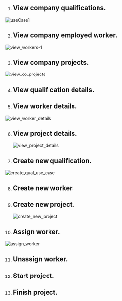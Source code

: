 1. ## View company qualifications. 
![useCase1](https://user-images.githubusercontent.com/58609154/233843683-63c7f1f9-cb47-45bc-a10c-8e3cf9df27da.png)

2. ## View company employed worker.
![view_workers-1](https://user-images.githubusercontent.com/58609154/232326374-a6d0ed40-2ca4-4451-a030-144dbd31f927.png)

3. ## View company projects. 
![view_co_projects](https://user-images.githubusercontent.com/71053850/234406576-5ee2e0a6-d294-4224-868e-e46fdf0e0ea6.png)

4. ## View qualification details.  
5. ## View worker details. 
![view_worker_details](https://user-images.githubusercontent.com/98504497/233884643-872087c1-6b7d-4f80-bc85-4dd0f84431ce.png)


6. ## View project details.
   ![view_project_details](https://user-images.githubusercontent.com/71053850/234400826-18a0b617-2b45-4d22-b384-ba6ac813d413.png)


7. ## Create new qualification. 
![create_qual_use_case](https://user-images.githubusercontent.com/58609154/232593627-a0b58997-3ec4-44c0-b770-1b38bfed25b4.png)

8. ## Create new worker. 
9. ## Create new project.
   ![create_new_project](https://user-images.githubusercontent.com/71053850/235373440-9f1606bd-c5f4-4402-94ca-5488d1075aa3.png)

10. ## Assign worker.  
![assign_worker](https://user-images.githubusercontent.com/98504497/234662425-e6d67d6a-110d-4719-9f80-709f616e0bbc.png)


11. ## Unassign worker.  
12. ## Start project.  
13. ## Finish project.  
